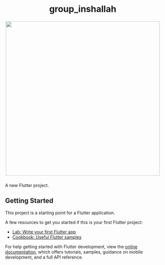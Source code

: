 <h1 align="center">group_inshallah</h1>

###

<div align="center">
  <img height="500" src="https://encrypted-tbn0.gstatic.com/images?q=tbn:ANd9GcRJ2GdfsViyCH5wW3nShFv08-B_erSxIcQlzA&s"  />
</div>

###

A new Flutter project.

## Getting Started

This project is a starting point for a Flutter application.

A few resources to get you started if this is your first Flutter project:

- [Lab: Write your first Flutter app](https://docs.flutter.dev/get-started/codelab)
- [Cookbook: Useful Flutter samples](https://docs.flutter.dev/cookbook)

For help getting started with Flutter development, view the
[online documentation](https://docs.flutter.dev/), which offers tutorials,
samples, guidance on mobile development, and a full API reference.
